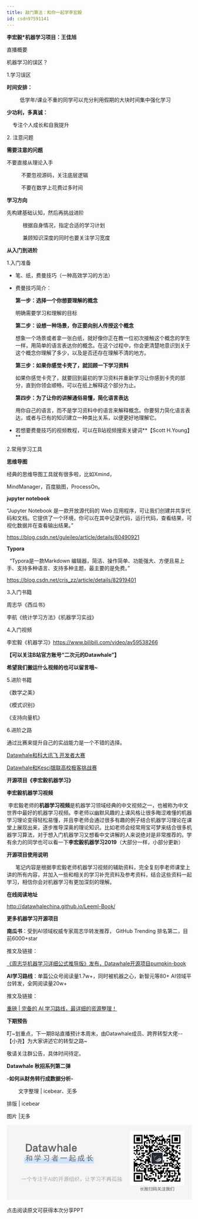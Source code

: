 ```yaml
---
title: 敲门算法：和你一起学李宏毅
id: csdn97591141
---
```


**李宏毅*机器学习项目：王佳旭**

直播概要

机器学习的误区？

1.学习误区

**时间安排：**

         低学年/课业不重的同学可以充分利用假期的大块时间集中强化学习

**少功利，多真诚：**

    专注个人成长和自我提升

2\. 注意问题

**需要注意的问题**

不要直接从理论入手

          不要忽视源码，关注底层逻辑

          不要在数学上花费过多时间

**学习方向**

先构建基础认知，然后再挑战进阶

           根据自身情况，指定合适的学习计划

           兼顾知识深度的同时也要关注学习宽度

**从入门到进阶**

1.入门准备

*   笔、纸，费曼技巧（一种高效学习的方法）

*   费曼技巧简介：

    **第一步：选择一个你想要理解的概念**

    明确需要学习和理解的目标

    **第二步：设想一种场景，你正要向别人传授这个概念**

    想象一个场景或者拿一张白纸，就好像你正在教一位初次接触这个概念的学生一样，用简单的语言表达你的概念。在这个过程中，你会更清楚地意识到关于这个概念你理解了多少，以及是否还存在理解不清的地方。

    **第三步：如果你感觉卡壳了，就回顾一下学习资料**

    如果你感觉卡壳了，就要回到最初的学习资料并重新学习让你感到卡壳的部分，直到你领会顺畅，可以在纸上解释这个部分为止。

    **第四步：为了让你的讲解通俗易懂，简化语言表达**

    用你自己的语言，而不是学习资料中的语言来解释概念。你要努力简化语言表达，或者与已有的知识建立一种类比关系，以便更好地理解它。

*   若想要费曼技巧的视频教程，可以在B站视频搜索关键词**【Scott H.Young】**

2.常用学习工具

**思维导图** 

经典的思维导图工具就有很多啦，比如Xmind，

MindManager，百度脑图，ProcessOn。

**jupyter notebook**

“Jupyter Notebook 是一款开放源代码的 Web 应用程序，可让我们创建并共享代码和文档。它提供了一个环境，你可以在其中记录代码，运行代码，查看结果，可视化数据并在查看输出结果。”

https://blog.csdn.net/guleileo/article/details/80490921

**Typora**

  “Typora是一款Markdown 编辑器，简洁、操作简单、功能强大、方便且易上手、支持多种语言、支持多种主题，最主要的是免费。” 

https://blog.csdn.net/cris_zz/article/details/82919401

3.入门书籍

周志华《西瓜书》

李航《统计学习方法》《机器学习实战》

4.入门视频

李宏毅《机器学习》https://www.bilibili.com/video/av59538266

**【可以关注B站官方账号“二次元的Datawhale”】**

**希望我们搬运什么视频的也可以留言哦~**

5.进阶书籍

《数学之美》

《模式识别》

《支持向量机》

6.进阶之路

通过比赛来提升自己的实战能力是一个不错的选择。

[Datawhale和科大讯飞 开发者大赛](https://mp.weixin.qq.com/s?__biz=MzIyNjM2MzQyNg==&mid=2247484891&idx=1&sn=40275c2872af6d67be9f07cece99cd1b&scene=21#wechat_redirect)

[Datawhale和Kesci银联高校极客挑战赛](https://mp.weixin.qq.com/s?__biz=MzIyNjM2MzQyNg==&mid=2247484897&idx=1&sn=e7bdc01ad5c8817016269e3d384d53f5&scene=21#wechat_redirect)

**开源项目《李宏毅机器学习》**

**李宏毅机器学习视频**

 李宏毅老师的**机器学习视频**是机器学习领域经典的中文视频之一，也被称为中文世界中最好的机器学习视频。李老师以幽默风趣的上课风格让很多晦涩难懂的机器学习理论变得轻松易懂，并且李老师会通过很多有趣的例子结合机器学习理论在课堂上展现出来，逐步推导深奥的理论知识。比如老师会经常用宝可梦来结合很多机器学习算法，对于想入门机器学习又想看中文讲解的人来说绝对是非常推荐的。学有余力的同学也可以看一下**李宏毅机器学习2019**（大部分一样，小部分更新）

**开源项目使用说明**

      笔记内容是根据李宏毅老师机器学习视频的辅助资料，完全复刻李老师课堂上讲的所有内容，并加入一些和相关的学习补充资料及参考资料，结合这些资料一起学习，相信你会对机器学习有更加深刻的理解。

**在线阅读地址**

http://datawhalechina.github.io/Leeml-Book/

**更多机器学习开源项目**

**南瓜书**：受到AI领域权威专家周志华转发推荐， GitHub Trending 排名第二，目前6000+star

推文及链接：

[《周志华机器学习详细公式推导版》发布，Datawhale开源项目pumpkin-book](https://blog.csdn.net/dQCFKyQDXYm3F8rB0/article/details/89037279)

**AI学习路线**：单篇公众号阅读量1.7w+，同时被机器之心，新智元等80+ AI领域平台转发，全网阅读量20w+

推文及链接：

[重磅 | 完备的 AI 学习路线，最详细的资源整理！](https://mp.weixin.qq.com/s?__biz=MzIyNjM2MzQyNg==&mid=2247484443&idx=1&sn=7110e42ef9e95a8c16064dde5b897960&scene=21#wechat_redirect)

**下期预告**

叮~划重点，下一期B站直播预计本周末，由Datawhale成员、跨界转型大佬--【小尧】为大家讲述它的转型之路~

敬请关注群公告，具体时间待定。

**Datawhale 秋招系列第二弹**

**-如何从财务转行成数据分析-**

        文字整理 | icebear、无多

排版 | icebear

图片 |无多

![640?wx_fmt=png](../img/32c67698d8066d01f5b13f1fc3346be8.png)

点击阅读原文可获得本次分享PPT